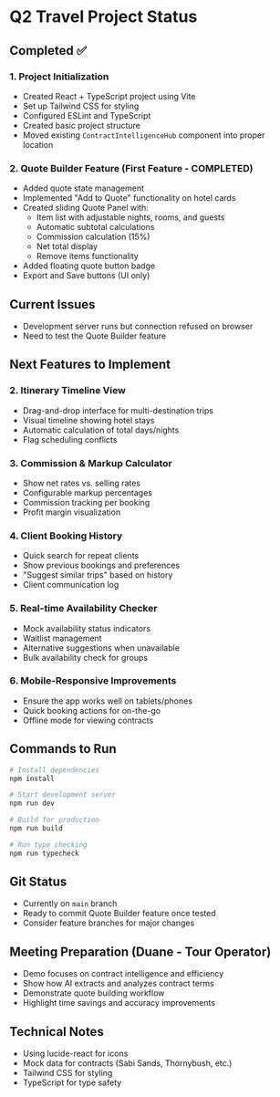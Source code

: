 # Q2 Travel Project Status

## Completed ✅

### 1. Project Initialization
- Created React + TypeScript project using Vite
- Set up Tailwind CSS for styling
- Configured ESLint and TypeScript
- Created basic project structure
- Moved existing `ContractIntelligenceHub` component into proper location

### 2. Quote Builder Feature (First Feature - COMPLETED)
- Added quote state management
- Implemented "Add to Quote" functionality on hotel cards
- Created sliding Quote Panel with:
  - Item list with adjustable nights, rooms, and guests
  - Automatic subtotal calculations
  - Commission calculation (15%)
  - Net total display
  - Remove items functionality
- Added floating quote button badge
- Export and Save buttons (UI only)

## Current Issues
- Development server runs but connection refused on browser
- Need to test the Quote Builder feature

## Next Features to Implement

### 2. Itinerary Timeline View
- Drag-and-drop interface for multi-destination trips
- Visual timeline showing hotel stays
- Automatic calculation of total days/nights
- Flag scheduling conflicts

### 3. Commission & Markup Calculator
- Show net rates vs. selling rates
- Configurable markup percentages
- Commission tracking per booking
- Profit margin visualization

### 4. Client Booking History
- Quick search for repeat clients
- Show previous bookings and preferences
- "Suggest similar trips" based on history
- Client communication log

### 5. Real-time Availability Checker
- Mock availability status indicators
- Waitlist management
- Alternative suggestions when unavailable
- Bulk availability check for groups

### 6. Mobile-Responsive Improvements
- Ensure the app works well on tablets/phones
- Quick booking actions for on-the-go
- Offline mode for viewing contracts

## Commands to Run
```bash
# Install dependencies
npm install

# Start development server
npm run dev

# Build for production
npm run build

# Run type checking
npm run typecheck
```

## Git Status
- Currently on `main` branch
- Ready to commit Quote Builder feature once tested
- Consider feature branches for major changes

## Meeting Preparation (Duane - Tour Operator)
- Demo focuses on contract intelligence and efficiency
- Show how AI extracts and analyzes contract terms
- Demonstrate quote building workflow
- Highlight time savings and accuracy improvements

## Technical Notes
- Using lucide-react for icons
- Mock data for contracts (Sabi Sands, Thornybush, etc.)
- Tailwind CSS for styling
- TypeScript for type safety